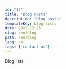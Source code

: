 ```yaml
---
id: "12"
title: "Blog Posts"
description: "blog posts"
templateKey: blog-lists
date: 2022-12-25
slug: /en/blog
path: /en/blog
lang: en
tags: ['contact us']
---
```

Blog lists